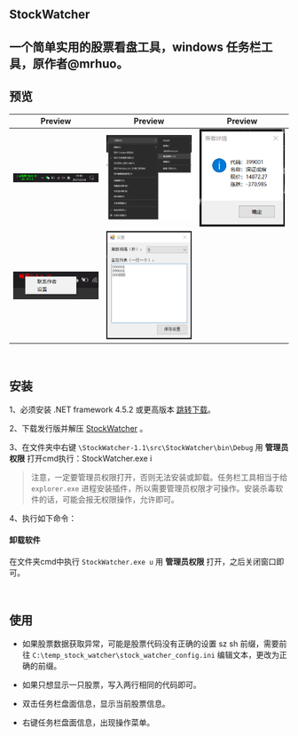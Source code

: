 ## StockWatcher

## 一个简单实用的股票看盘工具，windows 任务栏工具，原作者@mrhuo。

## 预览
|Preview|Preview|Preview|
|:---:|:---:|:---:|
|<img src="screeshots/preview.png" width="300">|<img src="screeshots/enable.png" width="300">|<img src="screeshots/view.png" width="300">|
|<img src="screeshots/menu.png" width="300">|<img src="screeshots/setting.png" width="300">||

<br>

## 安装

1、必须安装 .NET framework 4.5.2 或更高版本 [跳转下载](https://dotnet.microsoft.com/zh-cn/download/dotnet-framework/net452)。

2、下载发行版并解压 [StockWatcher](https://github.com/scliu01/StockWatcher/releases) 。

3、在文件夹中右键 `\StockWatcher-1.1\src\StockWatcher\bin\Debug` 用 **管理员权限** 打开cmd执行：StockWatcher.exe i

> 注意，一定要管理员权限打开，否则无法安装或卸载。任务栏工具相当于给 `explorer.exe` 进程安装插件，所以需要管理员权限才可操作。安装杀毒软件的话，可能会报无权限操作，允许即可。

4、执行如下命令：

#### 卸载软件

在文件夹cmd中执行 `StockWatcher.exe u` 用 **管理员权限** 打开，之后关闭窗口即可。

<br>

## 使用

- 如果股票数据获取异常，可能是股票代码没有正确的设置 sz sh 前缀，需要前往 ```C:\temp_stock_watcher\stock_watcher_config.ini``` 编辑文本，更改为正确的前缀。

- 如果只想显示一只股票，写入两行相同的代码即可。

- 双击任务栏盘面信息，显示当前股票信息。

- 右键任务栏盘面信息，出现操作菜单。
